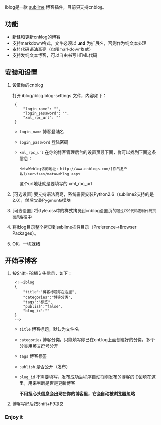 iblog是一款 [sublime](http://www.sublimetext.com/ "一款很酷的快平台免费文本编辑器") 博客插件，目前只支持cnblog。

功能
---------

* 新建和更新cnblog的博客
* 支持markdown格式，文件必须以 **.md** 为扩展名，否则作为纯文本处理
* 支持代码语法高亮（仅限markdown格式）
* 支持发纯文本博客，可以自由书写HTML代码

安装和设置
----------

1. 设置你的cnblog

	打开 iblog/iblog.blog-settings 文件，内容如下：

		{
    		"login_name": "",
    		"login_password": "",
    		"xml_rpc_url": ""
		}

   * `login_name` 博客登陆名

   * `login_password` 登陆密码

   * `xml_rpc_url` 在你的博客管理后台的设置页最下面，你可以找到下面这条信息：
	
	 `MetaWeblog访问地址: http://www.cnblogs.com/[你的用户名]/services/metaweblog.aspx`
	
	 这个url地址就是要填写的 xml_rpc_url

2. [可选设置] 要支持语法高亮，系统需要安装Python2.6（sublime2支持的是2.6），然后安装Pygments模块
3. [可选设置] 将style.css中的样式拷贝到cnblog设置页的`通过CSS代码定制代码页面风格`栏中
4. 将iblog目录整个拷贝到sublime插件目录（Preference->Browser Packages）。
5. OK，一切就绪


开始写博客
----------

1. 按Shift+F8插入头信息，如下：

    	<!--iblog
    	{
        	"title":"博客标题写在这里",
        	"categories":"博客分类",
        	"tags":"标签",
        	"publish":"false",
        	"blog_id":""
    	}
    	-->

   * `title` 博客标题，默认为文件名
   * `categories` 博客分类，只能填写你已在cnblog上面创建好的分类，多个分类用英文逗号分开
   * `tags` 博客标签
   * `publish` 是否公开（发布）
   * `blog_id` 不需要填写，发布成功后程序自动将刚发布的博客的ID回填在这里，用来判断是否是更新博客
 	
 	 **不用担心头信息会出现在你的博客里，它会自动被浏览器忽略**

2. 博客写好后按Shift+F9提交	

### Enjoy it ###








